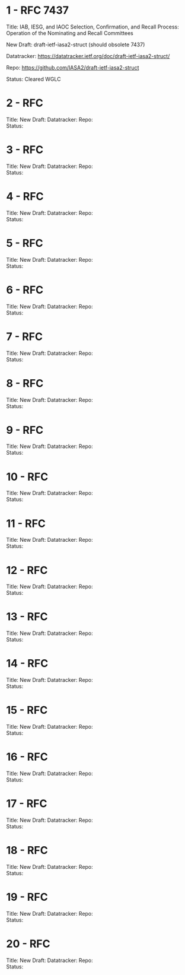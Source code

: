 # 1 - RFC 7437
Title: IAB, IESG, and IAOC Selection, Confirmation, and Recall Process: Operation of the Nominating and Recall Committees

New Draft: draft-ietf-iasa2-struct (should obsolete 7437)

Datatracker: https://datatracker.ietf.org/doc/draft-ietf-iasa2-struct/

Repo: https://github.com/IASA2/draft-ietf-iasa2-struct

Status: Cleared WGLC

# 2 - RFC 
Title: 
New Draft: 
Datatracker: 
Repo:  
Status: 

# 3 - RFC 
Title: 
New Draft: 
Datatracker: 
Repo:  
Status: 

# 4 - RFC 
Title: 
New Draft: 
Datatracker: 
Repo:  
Status: 

# 5 - RFC 
Title: 
New Draft: 
Datatracker: 
Repo:  
Status: 

# 6 - RFC 
Title: 
New Draft: 
Datatracker: 
Repo:  
Status: 

# 7 - RFC 
Title: 
New Draft: 
Datatracker: 
Repo:  
Status: 

# 8 - RFC 
Title: 
New Draft: 
Datatracker: 
Repo:  
Status: 

# 9 - RFC 
Title: 
New Draft: 
Datatracker: 
Repo:  
Status: 

# 10 - RFC 
Title: 
New Draft: 
Datatracker: 
Repo:  
Status: 

# 11 - RFC 
Title: 
New Draft: 
Datatracker: 
Repo:  
Status: 

# 12 - RFC 
Title: 
New Draft: 
Datatracker: 
Repo:  
Status: 

# 13 - RFC 
Title: 
New Draft: 
Datatracker: 
Repo:  
Status: 

# 14 - RFC 
Title: 
New Draft: 
Datatracker: 
Repo:  
Status: 

# 15 - RFC 
Title: 
New Draft: 
Datatracker: 
Repo:  
Status: 

# 16 - RFC 
Title: 
New Draft: 
Datatracker: 
Repo:  
Status: 

# 17 - RFC 
Title: 
New Draft: 
Datatracker: 
Repo:  
Status: 

# 18 - RFC 
Title: 
New Draft: 
Datatracker: 
Repo:  
Status: 

# 19 - RFC 
Title: 
New Draft: 
Datatracker: 
Repo:  
Status: 

# 20 - RFC 
Title: 
New Draft: 
Datatracker: 
Repo:  
Status: 
